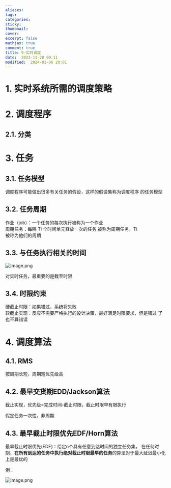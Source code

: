 ```yaml
---
aliases: 
tags: 
categories:
sticky:
thumbnail:
cover: 
excerpt: false
mathjax: true
comment: true
title: 9-实时调度
date:  2023-11-20 00:11
modified:  2024-01-06 20:01
---
```


# 1. 实时系统所需的调度策略

# 2. 调度程序

## 2.1. 分类

# 3. 任务

## 3.1. 任务模型

调度程序可能做出很多有关任务的假设，这样的假设集称为调度程序 的任务模型

## 3.2. 任务周期

作业（job）：一个任务的每次执行被称为一个作业  
周期任务：每隔 Ti 个时间单元释放一次的任务 被称为周期任务，Ti  
被称为他们的周期

## 3.3. 与任务执行相关的时间

![image.png](https://chillcharlie-img.oss-cn-hangzhou.aliyuncs.com/image%2F2023%2F11%2F20%2F10-59-58-7cb2e3b54959c474391c875082ce9642-20231120105957-02c454.png)

对实时任务，最重要的是截至时限

## 3.4. 时限约束

硬截止时限：如果错过，系统将失败  
软截止实现：反应不需要严格执行的设计决策，最好满足时限要求，但是错过 了也不算错误

# 4. 调度算法

## 4.1. RMS

按周期长短，周期短优先级高

## 4.2. 最早交货期EDD/Jackson算法

截止实现，优先级=完成时间-截止时限，截止时限早有限执行

假定任务一次性，非周期

## 4.3. 最早截止时限优先EDF/Horn算法

最早截止时限优先(EDF)：给定n个具有任意到达时间的独立任务集， 在任何时刻，**在所有到达的任务中执行绝对截止时限最早的任务**的算法对于最大延迟最小化上是最优的

例：

![image.png](https://chillcharlie-img.oss-cn-hangzhou.aliyuncs.com/image%2F2023%2F11%2F27%2F10-33-34-a6d1d1094e3e827c0c7de64b53903224-20231127103333-a396b3.png)
